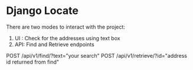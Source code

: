 # Django Locate

There are two modes to interact with the project:
1. UI : Check for the addresses using text box
2. API: Find and Retrieve endpoints

POST /api/v1/find/?text="your search"
POST /api/v1/retrieve/?id="address id returned from find"




